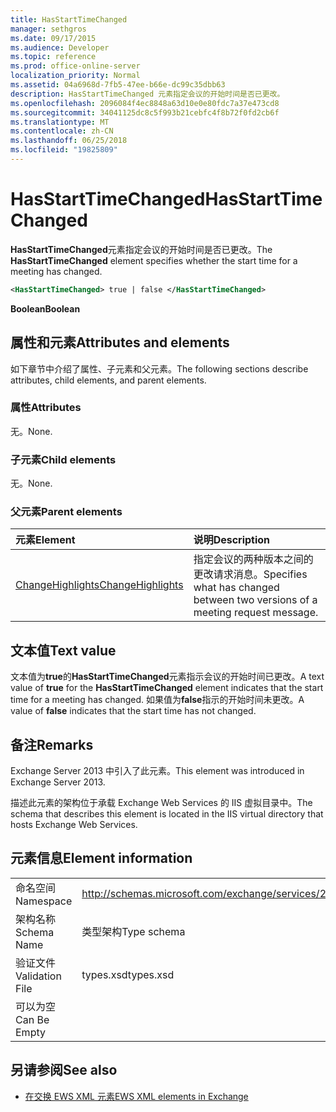 ```yaml
---
title: HasStartTimeChanged
manager: sethgros
ms.date: 09/17/2015
ms.audience: Developer
ms.topic: reference
ms.prod: office-online-server
localization_priority: Normal
ms.assetid: 04a6968d-7fb5-47ee-b66e-dc99c35dbb63
description: HasStartTimeChanged 元素指定会议的开始时间是否已更改。
ms.openlocfilehash: 2096084f4ec8848a63d10e0e80fdc7a37e473cd8
ms.sourcegitcommit: 34041125dc8c5f993b21cebfc4f8b72f0fd2cb6f
ms.translationtype: MT
ms.contentlocale: zh-CN
ms.lasthandoff: 06/25/2018
ms.locfileid: "19825809"
---
```

# <a name="hasstarttimechanged"></a><span data-ttu-id="f7741-103">HasStartTimeChanged</span><span class="sxs-lookup"><span data-stu-id="f7741-103">HasStartTimeChanged</span></span>

<span data-ttu-id="f7741-104">**HasStartTimeChanged**元素指定会议的开始时间是否已更改。</span><span class="sxs-lookup"><span data-stu-id="f7741-104">The **HasStartTimeChanged** element specifies whether the start time for a meeting has changed.</span></span> 
  
```XML
<HasStartTimeChanged> true | false </HasStartTimeChanged>
```

 <span data-ttu-id="f7741-105">**Boolean**</span><span class="sxs-lookup"><span data-stu-id="f7741-105">**Boolean**</span></span>
## <a name="attributes-and-elements"></a><span data-ttu-id="f7741-106">属性和元素</span><span class="sxs-lookup"><span data-stu-id="f7741-106">Attributes and elements</span></span>

<span data-ttu-id="f7741-107">如下章节中介绍了属性、子元素和父元素。</span><span class="sxs-lookup"><span data-stu-id="f7741-107">The following sections describe attributes, child elements, and parent elements.</span></span>
  
### <a name="attributes"></a><span data-ttu-id="f7741-108">属性</span><span class="sxs-lookup"><span data-stu-id="f7741-108">Attributes</span></span>

<span data-ttu-id="f7741-109">无。</span><span class="sxs-lookup"><span data-stu-id="f7741-109">None.</span></span>
  
### <a name="child-elements"></a><span data-ttu-id="f7741-110">子元素</span><span class="sxs-lookup"><span data-stu-id="f7741-110">Child elements</span></span>

<span data-ttu-id="f7741-111">无。</span><span class="sxs-lookup"><span data-stu-id="f7741-111">None.</span></span>
  
### <a name="parent-elements"></a><span data-ttu-id="f7741-112">父元素</span><span class="sxs-lookup"><span data-stu-id="f7741-112">Parent elements</span></span>

|<span data-ttu-id="f7741-113">**元素**</span><span class="sxs-lookup"><span data-stu-id="f7741-113">**Element**</span></span>|<span data-ttu-id="f7741-114">**说明**</span><span class="sxs-lookup"><span data-stu-id="f7741-114">**Description**</span></span>|
|:-----|:-----|
|[<span data-ttu-id="f7741-115">ChangeHighlights</span><span class="sxs-lookup"><span data-stu-id="f7741-115">ChangeHighlights</span></span>](changehighlights.md) <br/> |<span data-ttu-id="f7741-116">指定会议的两种版本之间的更改请求消息。</span><span class="sxs-lookup"><span data-stu-id="f7741-116">Specifies what has changed between two versions of a meeting request message.</span></span>  <br/> |
   
## <a name="text-value"></a><span data-ttu-id="f7741-117">文本值</span><span class="sxs-lookup"><span data-stu-id="f7741-117">Text value</span></span>

<span data-ttu-id="f7741-118">文本值为**true**的**HasStartTimeChanged**元素指示会议的开始时间已更改。</span><span class="sxs-lookup"><span data-stu-id="f7741-118">A text value of **true** for the **HasStartTimeChanged** element indicates that the start time for a meeting has changed.</span></span> <span data-ttu-id="f7741-119">如果值为**false**指示的开始时间未更改。</span><span class="sxs-lookup"><span data-stu-id="f7741-119">A value of **false** indicates that the start time has not changed.</span></span> 
  
## <a name="remarks"></a><span data-ttu-id="f7741-120">备注</span><span class="sxs-lookup"><span data-stu-id="f7741-120">Remarks</span></span>

<span data-ttu-id="f7741-121">Exchange Server 2013 中引入了此元素。</span><span class="sxs-lookup"><span data-stu-id="f7741-121">This element was introduced in Exchange Server 2013.</span></span>
  
<span data-ttu-id="f7741-122">描述此元素的架构位于承载 Exchange Web Services 的 IIS 虚拟目录中。</span><span class="sxs-lookup"><span data-stu-id="f7741-122">The schema that describes this element is located in the IIS virtual directory that hosts Exchange Web Services.</span></span>
  
## <a name="element-information"></a><span data-ttu-id="f7741-123">元素信息</span><span class="sxs-lookup"><span data-stu-id="f7741-123">Element information</span></span>

|||
|:-----|:-----|
|<span data-ttu-id="f7741-124">命名空间</span><span class="sxs-lookup"><span data-stu-id="f7741-124">Namespace</span></span>  <br/> |http://schemas.microsoft.com/exchange/services/2006/types  <br/> |
|<span data-ttu-id="f7741-125">架构名称</span><span class="sxs-lookup"><span data-stu-id="f7741-125">Schema Name</span></span>  <br/> |<span data-ttu-id="f7741-126">类型架构</span><span class="sxs-lookup"><span data-stu-id="f7741-126">Type schema</span></span>  <br/> |
|<span data-ttu-id="f7741-127">验证文件</span><span class="sxs-lookup"><span data-stu-id="f7741-127">Validation File</span></span>  <br/> |<span data-ttu-id="f7741-128">types.xsd</span><span class="sxs-lookup"><span data-stu-id="f7741-128">types.xsd</span></span>  <br/> |
|<span data-ttu-id="f7741-129">可以为空</span><span class="sxs-lookup"><span data-stu-id="f7741-129">Can Be Empty</span></span>  <br/> ||
   
## <a name="see-also"></a><span data-ttu-id="f7741-130">另请参阅</span><span class="sxs-lookup"><span data-stu-id="f7741-130">See also</span></span>



- [<span data-ttu-id="f7741-131">在交换 EWS XML 元素</span><span class="sxs-lookup"><span data-stu-id="f7741-131">EWS XML elements in Exchange</span></span>](ews-xml-elements-in-exchange.md)

